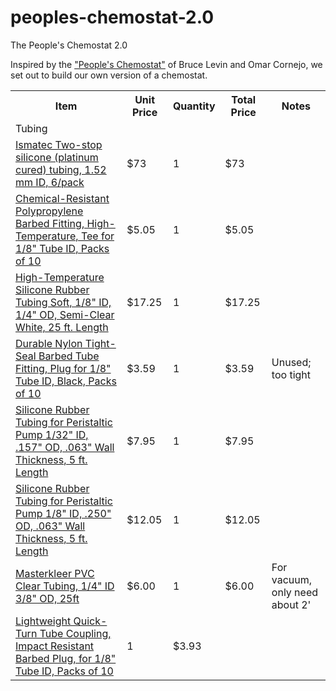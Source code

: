 # peoples-chemostat-2.0
The People's Chemostat 2.0




Inspired by the ["People's Chemostat"](http://eclf.net/sites/eclf.net/files/file/Tools%20$%20Info/Chemostat%20Design%20and%20Theory.pdf) of Bruce Levin and Omar Cornejo, we set out to build our own version of a chemostat.
<table>
<tr>
  <th>Item</th>
  <th>Unit Price</th>
  <th>Quantity</th>
  <th>Total Price</th>
  <th>Notes</th>
</tr>
<tr>
<td colspan="6">Tubing</td>
</tr>
<tr>
  <td><a href="http://www.coleparmer.com/Product/Ismatec_Two_stop_silicone_platinum_cured_tubing_1_52_mm_ID_6_pack/EW-95602-36">Ismatec Two-stop silicone (platinum cured) tubing, 1.52 mm ID, 6/pack</a></td>
  <td>$73</td>
  <td>1</td>
  <td>$73</td>
  <td></td>
</tr>
<tr>
  <td><a href="http://www.mcmaster.com/#barbed-tube-tees/=12jfr4m">Chemical-Resistant Polypropylene Barbed Fitting, High-Temperature, Tee for 1/8" Tube ID, Packs of 10</a></td>
  <td>$5.05</td>
  <td>1</td>
  <td>$5.05</td>
  <td></td>
</tr>
<tr>
  <td><a href="http://www.mcmaster.com/#51135K16">High-Temperature Silicone Rubber Tubing Soft, 1/8" ID, 1/4" OD, Semi-Clear White, 25 ft. Length</a></td>
  <td>$17.25</td>
  <td>1</td>
  <td>$17.25</td>
  <td></td>
</tr>
<tr>
  <td><a href="http://www.mcmaster.com/#5463K75">Durable Nylon Tight-Seal Barbed Tube Fitting, Plug for 1/8" Tube ID, Black, Packs of 10</a></td>
  <td>$3.59</td>
  <td>1</td>
  <td>$3.59</td>
  <td>Unused; too tight</td>
</tr>
<tr>
  <td><a href="http://www.mcmaster.com/#9628T54">Silicone Rubber Tubing for Peristaltic Pump 1/32" ID, .157" OD, .063" Wall Thickness, 5 ft. Length</a></td>
  <td>$7.95</td>
  <td>1</td>
  <td>$7.95</td>
  <td></td>
</tr>
<tr>
  <td><a href="http://www.mcmaster.com/#9628T42">Silicone Rubber Tubing for Peristaltic Pump 1/8" ID, .250" OD, .063" Wall Thickness, 5 ft. Length</a></td>
  <td>$12.05</td>
  <td>1</td>
  <td>$12.05</td>
  <td></td>
</tr>
<tr>
  <td><a href="http://www.mcmaster.com/#5233k56/=12hbhdg">Masterkleer PVC Clear Tubing, 1/4" ID 3/8" OD, 25ft</a></td>
  <td>$6.00</td>
  <td>1</td>
  <td>$6.00</td>
  <td>For vacuum, only need about 2'</td>
</tr>
<tr>
  <td><a href="http://www.mcmaster.com/#51525k33/=12jfr2z">Lightweight Quick-Turn Tube Coupling, Impact Resistant Barbed Plug, for 1/8" Tube ID, Packs of 10</a></td>
  <td<$3.93</td>
  <td>1</td>
  <td>$3.93</td>
  <td></td>
</tr>

</table>
